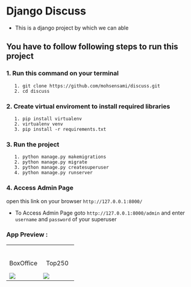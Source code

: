 # Django Discuss

-   This is a django project by which we can able

## You have to follow following steps to run this project

### 1. Run this command on your terminal

       1. git clone https://github.com/mohsensami/discuss.git
       2. cd discuss

### 2. Create virtual enviroment to install required libraries

       1. pip install virtualenv
       2. virtualenv venv
       3. pip install -r requirements.txt

### 3. Run the project

       1. python manage.py makemigrations
       2. python manage.py migrate
       3. python manage.py createsuperuser
       4. python manage.py runserver

### 4. Access Admin Page

open this link on your browser `http://127.0.0.1:8000/`

-   To Access Admin Page goto `http://127.0.0.1:8000/admin` and enter `username` and `password` of your superuser
<!-- ### 5. See Demo here
`https://discuss.pythonanywhere.com` -->

### App Preview :

<table width="100%"> 
<tr>
<td width="50%">      
&nbsp; 
<br>
<p align="center">
  BoxOffice
</p>
<img src="https://github.com/mohsensami/discuss/blob/main/screenshots/boxoffice.png?raw=true">
</td> 
<td width="50%">
<br>
<p align="center">
  Top250
</p>
<img src="https://github.com/mohsensami/discuss/blob/main/screenshots/top250.png?raw=true">  
</td>
</table>
